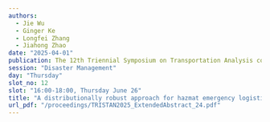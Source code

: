 ```yaml
---
authors:
  - Jie Wu
  - Ginger Ke
  - Longfei Zhang
  - Jiahong Zhao
date: "2025-04-01"
publication: The 12th Triennial Symposium on Transportation Analysis conference
session: "Disaster Management"
day: "Thursday"
slot_no: 12
slot: "16:00-18:00, Thursday June 26"
title: "A distributionally robust approach for hazmat emergency logistics with demand uncertainty and link disruption"
url_pdf: "/proceedings/TRISTAN2025_ExtendedAbstract_24.pdf"
---
```

